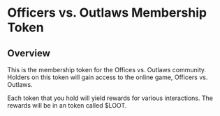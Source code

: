 # Officers vs. Outlaws Membership Token

## Overview 

This is the membership token for the Offices vs. Outlaws community.  Holders on this token will gain access to the online game, Officers vs. Outlaws. 

Each token that you hold will yield rewards for various interactions.  The rewards will be in an token called $LOOT.

